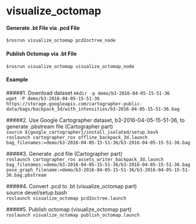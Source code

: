 # visualize_octomap

#### Generate .bt File via .pcd File
`$rosrun visualize_octomap pcd2octree_node`

#### Publish Octomap via .bt File
`$rosrun visualize_octomap visualize_octomap_node`

#### Example

#####1. Download dataset
`mkdir -p demo/b3-2016-04-05-15-51-36`  
`wget -P demo/b3-2016-04-05-15-51-36 https://storage.googleapis.com/cartographer-public-data/bags/backpack_3d/with_intensities/b3-2016-04-05-15-51-36.bag`  

#####2. Use Google Cartographer dataset, b3-2016-04-05-15-51-36, to generate .pbstream file (Cartographer part)  
`source ${google_cartographer}/install_isolated/setup.bash`  
`roslaunch cartographer_ros offline_backpack_3d.launch bag_filenames:=demo/b3-2016-04-05-15-51-36/b3-2016-04-05-15-51-36.bag`  

#####3. Generate .pcd file (Cartographer part)  
`roslaunch cartographer_ros assets_writer_backpack_3d.launch bag_filenames:=demo/b3-2016-04-05-15-51-36/b3-2016-04-05-15-51-36.bag pose_graph_filename:=demo/b3-2016-04-05-15-51-36/b3-2016-04-05-15-51-36.bag.pbstream`  

#####4. Convert .pcd to .bt (visualize_octomap part)  
source devel/setup.bash  
`roslaunch visualize_octomap pcd2octree.launch`  

#####5. Publish octomap (visualize_octomap part)    
`roslaunch visualize_octomap publish_octomap.launch`  


